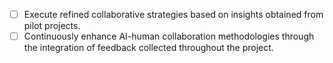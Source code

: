- [ ] Execute refined collaborative strategies based on insights obtained from pilot projects.
- [ ] Continuously enhance AI-human collaboration methodologies through the integration of feedback collected throughout the project.